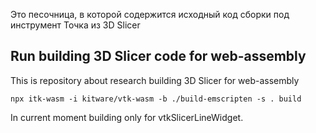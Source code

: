 Это песочница, в которой содержится исходный код сборки под инструмент Точка из 3D Slicer

## Run building 3D Slicer code for web-assembly

This is repository about research building 3D Slicer for web-assembly


```
npx itk-wasm -i kitware/vtk-wasm -b ./build-emscripten -s . build
```

In current moment building only for vtkSlicerLineWidget.
